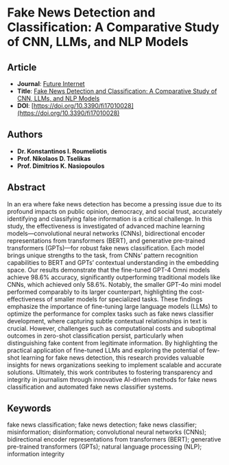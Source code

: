 # Fake News Detection and Classification: A Comparative Study of CNN, LLMs, and NLP Models

## Article
* **Journal**: [Future Internet](https://www.mdpi.com/journal/futureinternet)
* **Title**: [Fake News Detection and Classification: A Comparative Study of CNN, LLMs, and NLP Models](https://www.mdpi.com/1999-5903/17/1/28)
* **DOI**: [https://doi.org/10.3390/fi17010028](https://doi.org/10.3390/fi17010028)

## Authors
* **Dr. Konstantinos I. Roumeliotis**
* **Prof. Nikolaos D. Tselikas**
* **Prof. Dimitrios K. Nasiopoulos**

## Abstract
In an era where fake news detection has become a pressing issue due to its profound impacts on public opinion, democracy, and social trust, accurately identifying and classifying false information is a critical challenge. In this study, the effectiveness is investigated of advanced machine learning models—convolutional neural networks (CNNs), bidirectional encoder representations from transformers (BERT), and generative pre-trained transformers (GPTs)—for robust fake news classification. Each model brings unique strengths to the task, from CNNs’ pattern recognition capabilities to BERT and GPTs’ contextual understanding in the embedding space. Our results demonstrate that the fine-tuned GPT-4 Omni models achieve 98.6% accuracy, significantly outperforming traditional models like CNNs, which achieved only 58.6%. Notably, the smaller GPT-4o mini model performed comparably to its larger counterpart, highlighting the cost-effectiveness of smaller models for specialized tasks. These findings emphasize the importance of fine-tuning large language models (LLMs) to optimize the performance for complex tasks such as fake news classifier development, where capturing subtle contextual relationships in text is crucial. However, challenges such as computational costs and suboptimal outcomes in zero-shot classification persist, particularly when distinguishing fake content from legitimate information. By highlighting the practical application of fine-tuned LLMs and exploring the potential of few-shot learning for fake news detection, this research provides valuable insights for news organizations seeking to implement scalable and accurate solutions. Ultimately, this work contributes to fostering transparency and integrity in journalism through innovative AI-driven methods for fake news classification and automated fake news classifier systems.

## Keywords
fake news classification; fake news detection; fake news classifier; misinformation; disinformation; convolutional neural networks (CNNs); bidirectional encoder representations from transformers (BERT); generative pre-trained transformers (GPTs); natural language processing (NLP); information integrity
